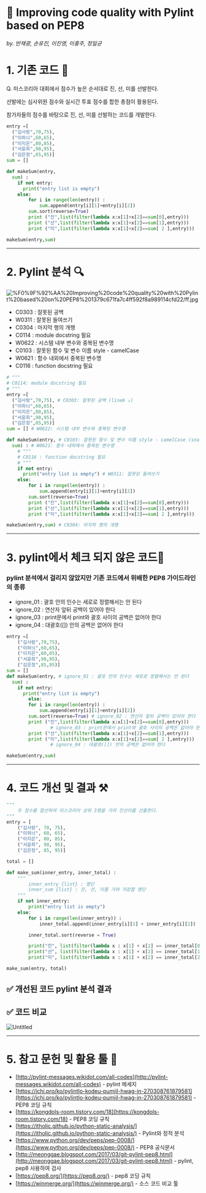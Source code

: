 # 💪 Improving code quality with Pylint based on PEP8

*by. 반재광, 손유진, 이진영, 이홍주, 정일균*

# 1. 기존 코드 📝

Q. 미스코리아 대회에서 점수가 높은 순서대로 진, 선, 미를 선발한다. 

선발에는 심사위원 점수와 실시간 투표 점수를 합한 총점이 활용된다. 

참가자들의 점수를 바탕으로 진, 선, 미를 선발하는 코드를 개발한다.

```python
entry =[
  ("김사랑",70,75),
  ("이하늬",60,65),  
  ("이지은",80,85),
  ("서윤희",90,95),
  ("김은정",85,95)]  
sum = []

def makeSum(entry,
  sum) :
    if not entry:
      print("entry list is empty")
    else:
        for i in range(len(entry)) :
            sum.append(entry[i][1]+entry[i][2])
        sum.sort(reverse=True)
        print ("진",list(filter(lambda x:x[1]+x[2]==sum[0],entry)))
        print ("선",list(filter(lambda x:x[1]+x[2]==sum[1],entry)))
        print ("미",list(filter(lambda x:x[1]+x[2]==sum[ 2 ],entry)))

makeSum(entry,sum)
```

---

# 2. Pylint 분석 🔍

![%F0%9F%92%AA%20Improving%20code%20quality%20with%20Pylint%20based%20on%20PEP8%201379c671fa7c4ff592f8a989114cfd22/ff.jpg](%F0%9F%92%AA%20Improving%20code%20quality%20with%20Pylint%20based%20on%20PEP8%201379c671fa7c4ff592f8a989114cfd22/ff.jpg)

- C0303 : 잘못된 공백
- W0311 : 잘못된 들여쓰기
- C0304 : 마지막 행의 개행
- C0114 : module docstring 필요
- W0622 : 시스템 내부 변수와 중복된 변수명
- C0103 : 잘못된 함수 및 변수 이름 style - camelCase
- W0621 : 함수 내외에서 중복된 변수명
- C0116 : function docstring 필요

```python
# """
# C0114: module docstring 필요
# """
entry =[
  ("김사랑",70,75), # C0303: 잘못된 공백 (line6 ↓)
  ("이하늬",60,65),  
  ("이지은",80,85),
  ("서윤희",90,95),
  ("김은정",85,95)]  
sum = [] # W0622: 시스템 내부 변수와 중복된 변수명

def makeSum(entry, # C0103: 잘못된 함수 및 변수 이름 style - camelCase (snake_case)
  sum) : # W0621: 함수 내외에서 중복된 변수명
    # """
    # C0116 : function docstring 필요
    # """
    if not entry:
      print("entry list is empty") # W0311: 잘못된 들여쓰기
    else:
        for i in range(len(entry)) :
            sum.append(entry[i][1]+entry[i][2])
        sum.sort(reverse=True)
        print ("진",list(filter(lambda x:x[1]+x[2]==sum[0],entry)))
        print ("선",list(filter(lambda x:x[1]+x[2]==sum[1],entry)))
        print ("미",list(filter(lambda x:x[1]+x[2]==sum[ 2 ],entry)))

makeSum(entry,sum) # C0304: 마지막 행의 개행
```

---

# 3. pylint에서 체크 되지 않은 코드👿

### pylint 분석에서 걸리지 않았지만 기존 코드에서 위배한 PEP8 가이드라인의 종류

- ignore_01 : 괄호 안의 인수는 세로로 정렬해서는 안 된다
- ignore_02 : 연산자 앞뒤 공백이 있어야 한다
- ignore_03 : print문에서 print와 괄호 사이의 공백은 없어야 한다
- ignore_04 : 대괄호([]) 안의 공백은 없어야 한다

```python
entry =[
    ("김사랑",70,75),
    ("이하늬",60,65),  
    ("이지은",80,85),
    ("서윤희",90,95),
    ("김은정",85,95)]  
sum = []
def makeSum(entry, # ignore_01 : 괄호 안의 인수는 세로로 정렬해서는 안 된다
  sum) :
    if not entry:
      print("entry list is empty")
		else:
        for i in range(len(entry)) :
            sum.append(entry[i][1]+entry[i][2])
        sum.sort(reverse=True) # ignore_02 : 연산자 앞뒤 공백이 있어야 한다
        print ("진",list(filter(lambda x:x[1]+x[2]==sum[0],entry)))
				# ignore_03 : print문에서 print와 괄호 사이의 공백은 없어야 한다
        print ("선",list(filter(lambda x:x[1]+x[2]==sum[1],entry)))
        print ("미",list(filter(lambda x:x[1]+x[2]==sum[ 2 ],entry)))
				# ignore_04 : 대괄호([]) 안의 공백은 없어야 한다

makeSum(entry,sum)
```

---

# 4. 코드 개선 및 결과 ⚒️

```python
"""
    두 점수를 합산하여 미스코리아 상위 3명을 가려 진선미를 선출한다.
"""
entry = [
    ("김사랑", 70, 75),
    ("이하늬", 60, 65),
    ("이지은", 80, 85),
    ("서윤희", 90, 95),
    ("김은정", 85, 95)]

total = []

def make_sum(inner_entry, inner_total) :
    """
        inner_entry {list} : 명단
        inner_sum {list} : 진, 선, 미를 가려 저장할 명단
    """
    if not inner_entry:
        print("entry list is empty")
    else:
        for i in range(len(inner_entry)) :
            inner_total.append(inner_entry[i][1] + inner_entry[i][2])

        inner_total.sort(reverse = True)

        print("진", list(filter(lambda x : x[1] + x[2] == inner_total[0], inner_entry)))
        print("선", list(filter(lambda x : x[1] + x[2] == inner_total[1], inner_entry)))
        print("미", list(filter(lambda x : x[1] + x[2] == inner_total[2], inner_entry)))

make_sum(entry, total)

```

## ✅ 개선된 코드 pylint 분석 결과



## ✅ 코드 비교

![Untitled](https://user-images.githubusercontent.com/83809838/119451201-f0913600-bd6f-11eb-8105-30049b023484.png)

---

# 5.  참고 문헌 및 활용 툴 👀

- [http://pylint-messages.wikidot.com/all-codes](http://pylint-messages.wikidot.com/all-codes) - pylint 메세지
- [https://ichi.pro/ko/pylintlo-kodeu-pumjil-hwag-in-270308761879581](https://ichi.pro/ko/pylintlo-kodeu-pumjil-hwag-in-270308761879581) - PEP8 코딩 규칙
- [https://kongdols-room.tistory.com/18](https://kongdols-room.tistory.com/18) - PEP8 코딩 규칙
- [https://itholic.github.io/python-static-analysis/](https://itholic.github.io/python-static-analysis/) - Pylint와 정적 분석
- [https://www.python.org/dev/peps/pep-0008/](https://www.python.org/dev/peps/pep-0008/) - PEP8 공식문서
- [http://meonggae.blogspot.com/2017/03/git-pylint-pep8.html](http://meonggae.blogspot.com/2017/03/git-pylint-pep8.html) - pylint, pep8 사용하여 검사
- [https://pep8.org/](https://pep8.org/) - pep8 코딩 규칙
- [https://winmerge.org/](https://winmerge.org/) - 소스 코드 비교 툴

